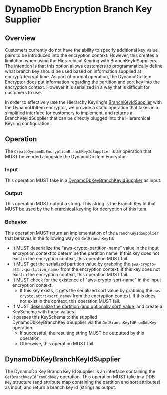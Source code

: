 # DynamoDb Encryption Branch Key Supplier

## Overview

Customers currently do not have the ability to specify additional key value pairs to be introduced into the encryption context.
However, this creates a limitation when using the Hierarchical Keyring with BranchKeyIdSuppliers.
The intention is that this option allows customers to programmatically define what branch key should be used based on
information supplied at encrypt/decrypt time.
As part of normal operation, the DynamoDb Item Encryptor does put information regarding the partition and sort key into
the encryption context.
However it is serialized in a way that is difficult for customers to use.

In order to effectively use the Hierarchy Keyring's
[BranchKeyIdSupplier](../../submodules/MaterialProviders/aws-encryption-sdk-specification/framework/aws-kms/aws-kms-hierarchical-keyring.md#branch-key-id-supplier) with the DynamoDbItem encryptor,
we provide a static operation that takes in a simplified interface for customers to implement,
and returns a BranchKeyIdSupplier that can be directly plugged into the Hierarchical Keyring configuration.

## Operation

The `CreateDynamoDbEncryptionBranchKeyIdSupplier` is an operation that MUST be vended alongside the DynamoDb Item Encryptor.

### Input

This operation MUST take in a [DynamoDbKeyBranchKeyIdSupplier](#dynamodb-key-branch-key-id-supplier) as input.

### Output

This operation MUST output a string.
This string is the Branch Key Id that MUST be used by the hierarchical keyring for decryption of this item.

### Behavior

This operation MUST return an implementation of the `BranchKeyIdSupplier` that behaves in the following way on `GetBranchKeyId`:
- It MUST deserialize the "aws-crypto-partition-name" value in the input encryption context to determine the partition name.
  If this key does not exist in the encryption context, this operation MUST fail.
- It MUST get the serialized partition value by grabbing the `aws-crypto-attr.<partition_name>` from the encryption context.
  If this key does not exist in the encryption context, this operation MUST fail.
- It MUST check for the existence of "aws-crypto-sort-name" in the input encryption context.
  - If this key exists, it gets the serialized sort value by grabbing the `aws-crypto.attr:<sort_name>` from the encryption context.
    If this does not exist in the context, this operation MUST fail.
- If MUST [deserialize the partition (and optionally sort) value](./ddb-attribute-serialization.md), and create a KeySchema with these values.
- It passes this KeySchema to the supplied DynamoDbKeyBranchKeyIdSupplier via the `GetBranchKeyIdFromDdbKey` operation.
  - If successful, the resulting string MUST be outputted by this operation.
  - Otherwise, this operation MUST fail.

## DynamoDbKeyBranchKeyIdSupplier

The DynamoDb Key Branch Key Id Supplier is an interface containing the `GetBranchKeyIdFromDdbKey` operation.
This operation MUST take in a DDB `Key` structure (and attribute map containing the partition and sort attributes) as input,
and return a branch key id (string) as output.

